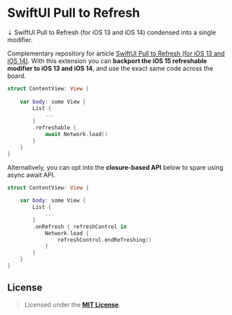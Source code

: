 # SwiftUI Pull to Refresh
⇣ SwiftUI Pull to Refresh (for iOS 13 and iOS 14) condensed into a single modifier.


Complementary repository for article [SwiftUI Pull to Refresh (for iOS 13 and iOS 14)]. With this extension you can **backport the iOS 15 refreshable modifier to iOS 13 and iOS 14**, and use the exact same code across the board.

```Swift
struct ContentView: View {
    
    var body: some View {
        List {
            ...
        }
        .refreshable {
            await Network.load()
        }
    }
}
```

Alternatively, you can opt into the **closure-based API** below to spare using async await API.

```Swift
struct ContentView: View {
    
    var body: some View {
        List {
            ...
        }
        .onRefresh { refreshControl in
            Network.load {
                refreshControl.endRefreshing()
            }
        }
    }
}
```

## License

> Licensed under the [**MIT License**](https://en.wikipedia.org/wiki/MIT_License).

[`RefreshModifierView.swift`]: SwiftUI_Pull_to_Refresh/Prototypes/RefreshModifierView.swift
[`RefreshModifier.swift`]: SwiftUI_Pull_to_Refresh/RefreshModifier/RefreshModifier.swift
[SwiftUI Pull to Refresh (for iOS 13 and iOS 14)]: https://blog.eppz.eu/swiftui-pull-to-refresh/

